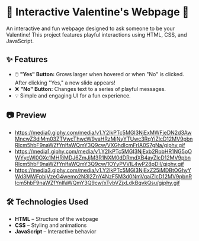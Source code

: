 # 💖 Interactive Valentine's Webpage 💖

An interactive and fun webpage designed to ask someone to be your Valentine! This project features playful interactions using HTML, CSS, and JavaScript.

## ✨ Features
- 🖱️ **"Yes" Button:** Grows larger when hovered or when "No" is clicked. After clicking "Yes," a new slide appears!  
- ❌ **"No" Button:** Changes text to a series of playful messages.  
- 💡 Simple and engaging UI for a fun experience.  

## 📷 Preview
- https://media0.giphy.com/media/v1.Y2lkPTc5MGI3NjExMWFjeDN2d3AwMncwZ3diMm03ZTVwcThwcW9vaHRzMjNyYTUwc3RqYiZlcD12MV9pbnRlcm5hbF9naWZfYnlfaWQmY3Q9cw/VXGhdIcmFrIA0S7gNa/giphy.gif
- https://media1.giphy.com/media/v1.Y2lkPTc5MGI3NjExb2RpbHR1NG5oOWYycWl0OXc1MHRiMDJ6ZmJjM3R1NXM0dDRmdXB4ayZlcD12MV9pbnRlcm5hbF9naWZfYnlfaWQmY3Q9cw/1OYyPVVIL4wP28pDiI/giphy.gif
- https://media3.giphy.com/media/v1.Y2lkPTc5MGI3NjExZ25iMDBtOGhyYWd3MWFpbjVzeG4wemo2N3l2ZnY4NzF5M3d0NmVqaiZlcD12MV9pbnRlcm5hbF9naWZfYnlfaWQmY3Q9cw/xTvbVZjxLdkBqvkQsu/giphy.gif

## 🛠️ Technologies Used
- **HTML** – Structure of the webpage  
- **CSS** – Styling and animations  
- **JavaScript** – Interactive behavior  

